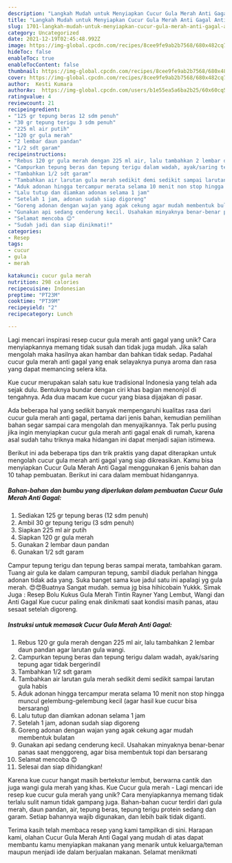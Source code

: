 ```yaml
---
description: "Langkah Mudah untuk Menyiapkan Cucur Gula Merah Anti Gagal Anti Gagal"
title: "Langkah Mudah untuk Menyiapkan Cucur Gula Merah Anti Gagal Anti Gagal"
slug: 1701-langkah-mudah-untuk-menyiapkan-cucur-gula-merah-anti-gagal-anti-gagal
category: Uncategorized
date: 2021-12-19T02:45:48.992Z
image: https://img-global.cpcdn.com/recipes/8cee9fe9ab2b7568/680x482cq70/cucur-gula-merah-anti-gagal-foto-resep-utama.jpg
hideToc: false
enableToc: true
enableTocContent: false
thumbnail: https://img-global.cpcdn.com/recipes/8cee9fe9ab2b7568/680x482cq70/cucur-gula-merah-anti-gagal-foto-resep-utama.jpg
cover: https://img-global.cpcdn.com/recipes/8cee9fe9ab2b7568/680x482cq70/cucur-gula-merah-anti-gagal-foto-resep-utama.jpg
author:  Kesti Kumara
authorAv:  https://img-global.cpcdn.com/users/b1e55ea5a6ba2b25/60x60cq50/avatar.jpg
ratingvalue: 4
reviewcount: 21
recipeingredient:
- "125 gr tepung beras 12 sdm penuh"
- "30 gr tepung terigu 3 sdm penuh"
- "225 ml air putih"
- "120 gr gula merah"
- "2 lembar daun pandan"
- "1/2 sdt garam"
recipeinstructions:
- "Rebus 120 gr gula merah dengan 225 ml air, lalu tambahkan 2 lembar daun pandan agar larutan gula wangi."
- "Campurkan tepung beras dan tepung terigu dalam wadah, ayak/saring tepung agar tidak bergerindil"
- "Tambahkan 1/2 sdt garam"
- "Tambahkan air larutan gula merah sedikit demi sedikit sampai larutan gula habis"
- "Aduk adonan hingga tercampur merata selama 10 menit non stop hingga muncul gelembung-gelembung kecil (agar hasil kue cucur bisa bersarang)"
- "Lalu tutup dan diamkan adonan selama 1 jam"
- "Setelah 1 jam, adonan sudah siap digoreng"
- "Goreng adonan dengan wajan yang agak cekung agar mudah membentuk bulatan"
- "Gunakan api sedang cenderung kecil. Usahakan minyaknya benar-benar panas saat menggoreng, agar bisa membentuk topi dan bersarang"
- "Selamat mencoba 😊"
- "Sudah jadi dan siap dinikmati!"
categories:
- Resep
tags:
- cucur
- gula
- merah

katakunci: cucur gula merah 
nutrition: 298 calories
recipecuisine: Indonesian
preptime: "PT23M"
cooktime: "PT39M"
recipeyield: "2"
recipecategory: Lunch

---
```



Lagi mencari inspirasi resep cucur gula merah anti gagal yang unik? Cara menyiapkannya memang tidak susah dan tidak juga mudah. Jika salah mengolah maka hasilnya akan hambar dan bahkan tidak sedap. Padahal cucur gula merah anti gagal yang enak selayaknya punya aroma dan rasa yang dapat memancing selera kita.


Kue cucur merupakan salah satu kue tradisional Indonesia yang telah ada sejak dulu. Bentuknya bundar dengan ciri khas bagian menonjol di tengahnya. Ada dua macam kue cucur yang biasa dijajakan di pasar.

Ada beberapa hal yang sedikit banyak mempengaruhi kualitas rasa dari cucur gula merah anti gagal, pertama dari jenis bahan, kemudian pemilihan bahan segar sampai cara mengolah dan menyajikannya. Tak perlu pusing jika ingin menyiapkan cucur gula merah anti gagal enak di rumah, karena asal sudah tahu triknya maka hidangan ini dapat menjadi sajian istimewa.


Berikut ini ada beberapa tips dan trik praktis yang dapat diterapkan untuk mengolah cucur gula merah anti gagal yang siap dikreasikan. Kamu bisa menyiapkan Cucur Gula Merah Anti Gagal menggunakan 6 jenis bahan dan 10 tahap pembuatan. Berikut ini cara dalam membuat hidangannya.

<!--inarticleads1-->

##### Bahan-bahan dan bumbu yang diperlukan dalam pembuatan Cucur Gula Merah Anti Gagal:

1. Sediakan 125 gr tepung beras (12 sdm penuh)
1. Ambil 30 gr tepung terigu (3 sdm penuh)
1. Siapkan 225 ml air putih
1. Siapkan 120 gr gula merah
1. Gunakan 2 lembar daun pandan
1. Gunakan 1/2 sdt garam


Campur tepung terigu dan tepung beras sampai merata, tambahkan garam. Tuang air gula ke dalam campuran tepung, sambil diaduk perlahan hingga adonan tidak ada yang. Suka banget sama kue jadul satu ini apalagi yg gula merah. 😍😍Buatnya Sangat mudah. semua jg bisa hihicobain Yukkk. Simak Juga : Resep Bolu Kukus Gula Merah Tintin Rayner Yang Lembut, Wangi dan Anti Gagal Kue cucur paling enak dinikmati saat kondisi masih panas, atau sesaat setelah digoreng. 

<!--inarticleads2-->

##### Instruksi untuk memasak Cucur Gula Merah Anti Gagal:

1. Rebus 120 gr gula merah dengan 225 ml air, lalu tambahkan 2 lembar daun pandan agar larutan gula wangi.
1. Campurkan tepung beras dan tepung terigu dalam wadah, ayak/saring tepung agar tidak bergerindil
1. Tambahkan 1/2 sdt garam
1. Tambahkan air larutan gula merah sedikit demi sedikit sampai larutan gula habis
1. Aduk adonan hingga tercampur merata selama 10 menit non stop hingga muncul gelembung-gelembung kecil (agar hasil kue cucur bisa bersarang)
1. Lalu tutup dan diamkan adonan selama 1 jam
1. Setelah 1 jam, adonan sudah siap digoreng
1. Goreng adonan dengan wajan yang agak cekung agar mudah membentuk bulatan
1. Gunakan api sedang cenderung kecil. Usahakan minyaknya benar-benar panas saat menggoreng, agar bisa membentuk topi dan bersarang
1. Selamat mencoba 😊
1. Selesai dan siap dihidangkan!

Karena kue cucur hangat masih bertekstur lembut, berwarna cantik dan juga wangi gula merah yang khas. Kue Cucur gula merah - Lagi mencari ide resep kue cucur gula merah yang unik? Cara menyiapkannya memang tidak terlalu sulit namun tidak gampang juga. Bahan-bahan cucur terdiri dari gula merah, daun pandan, air, tepung beras, tepung terigu protein sedang dan garam. Setiap bahannya wajib digunakan, dan lebih baik tidak diganti. 

Terima kasih telah membaca resep yang kami tampilkan di sini. Harapan kami, olahan Cucur Gula Merah Anti Gagal yang mudah di atas dapat membantu kamu menyiapkan makanan yang menarik untuk keluarga/teman maupun menjadi ide dalam berjualan makanan. Selamat menikmati
